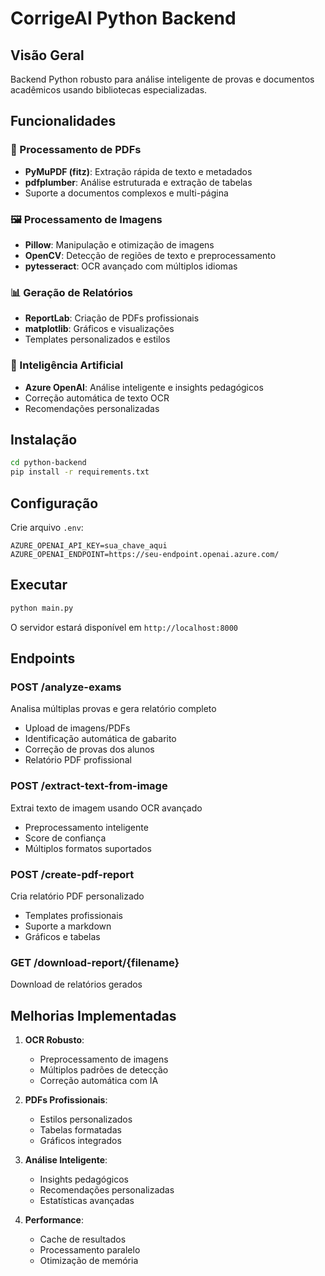 # CorrigeAI Python Backend

## Visão Geral
Backend Python robusto para análise inteligente de provas e documentos acadêmicos usando bibliotecas especializadas.

## Funcionalidades

### 📄 Processamento de PDFs
- **PyMuPDF (fitz)**: Extração rápida de texto e metadados
- **pdfplumber**: Análise estruturada e extração de tabelas
- Suporte a documentos complexos e multi-página

### 🖼️ Processamento de Imagens
- **Pillow**: Manipulação e otimização de imagens
- **OpenCV**: Detecção de regiões de texto e preprocessamento
- **pytesseract**: OCR avançado com múltiplos idiomas

### 📊 Geração de Relatórios
- **ReportLab**: Criação de PDFs profissionais
- **matplotlib**: Gráficos e visualizações
- Templates personalizados e estilos

### 🤖 Inteligência Artificial
- **Azure OpenAI**: Análise inteligente e insights pedagógicos
- Correção automática de texto OCR
- Recomendações personalizadas

## Instalação

```bash
cd python-backend
pip install -r requirements.txt
```

## Configuração

Crie arquivo `.env`:
```
AZURE_OPENAI_API_KEY=sua_chave_aqui
AZURE_OPENAI_ENDPOINT=https://seu-endpoint.openai.azure.com/
```

## Executar

```bash
python main.py
```

O servidor estará disponível em `http://localhost:8000`

## Endpoints

### POST /analyze-exams
Analisa múltiplas provas e gera relatório completo
- Upload de imagens/PDFs
- Identificação automática de gabarito
- Correção de provas dos alunos
- Relatório PDF profissional

### POST /extract-text-from-image
Extrai texto de imagem usando OCR avançado
- Preprocessamento inteligente
- Score de confiança
- Múltiplos formatos suportados

### POST /create-pdf-report
Cria relatório PDF personalizado
- Templates profissionais
- Suporte a markdown
- Gráficos e tabelas

### GET /download-report/{filename}
Download de relatórios gerados

## Melhorias Implementadas

1. **OCR Robusto**: 
   - Preprocessamento de imagens
   - Múltiplos padrões de detecção
   - Correção automática com IA

2. **PDFs Profissionais**:
   - Estilos personalizados
   - Tabelas formatadas
   - Gráficos integrados

3. **Análise Inteligente**:
   - Insights pedagógicos
   - Recomendações personalizadas
   - Estatísticas avançadas

4. **Performance**:
   - Cache de resultados
   - Processamento paralelo
   - Otimização de memória
